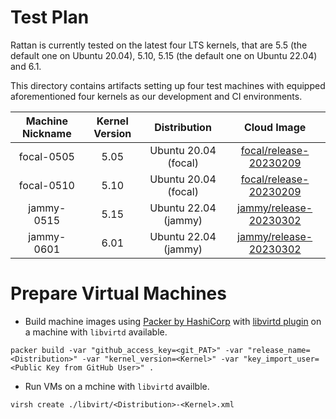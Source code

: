 # Test Plan

Rattan is currently tested on the latest four LTS kernels, that are 5.5 (the default one on Ubuntu 20.04), 5.10, 5.15 (the default one on Ubuntu 22.04) and 6.1.

This directory contains artifacts setting up four test machines with equipped aforementioned four kernels as our development and CI environments.

| Machine Nickname | Kernel Version | Distribution | Cloud Image |
| :---: | :---: | :---: | :---: |
| focal-0505 | 5.05 | Ubuntu 20.04 (focal) | [focal/release-20230209](https://cloud-images.ubuntu.com/releases/focal/release-20230209/ubuntu-20.04-server-cloudimg-amd64-disk-kvm.img) |
| focal-0510 | 5.10 | Ubuntu 20.04 (focal) | [focal/release-20230209](https://cloud-images.ubuntu.com/releases/focal/release-20230209/ubuntu-20.04-server-cloudimg-amd64-disk-kvm.img) |
| jammy-0515 | 5.15 | Ubuntu 22.04 (jammy) | [jammy/release-20230302](https://cloud-images.ubuntu.com/releases/22.04/release-20230302/ubuntu-22.04-server-cloudimg-amd64-disk-kvm.img) |
| jammy-0601 | 6.01 | Ubuntu 22.04 (jammy) | [jammy/release-20230302](https://cloud-images.ubuntu.com/releases/22.04/release-20230302/ubuntu-22.04-server-cloudimg-amd64-disk-kvm.img) |

# Prepare Virtual Machines

* Build machine images using [Packer by HashiCorp](https://www.packer.io/) with [libvirtd plugin](https://developer.hashicorp.com/packer/plugins/builders/libvirt) on a machine with `libvirtd` available.

```shell
packer build -var "github_access_key=<git_PAT>" -var "release_name=<Distribution>" -var "kernel_version=<Kernel>" -var "key_import_user=<Public Key from GitHub User>" .
```

* Run VMs on a mchine with `libvirtd` availble.

```shell
virsh create ./libvirt/<Distribution>-<Kernel>.xml
```